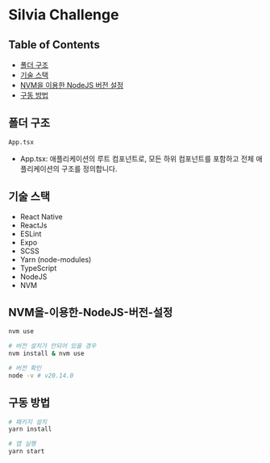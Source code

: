 # Silvia Challenge

## Table of Contents

- [폴더 구조](#폴더-구조)
- [기술 스택](#기술-스택)
- [NVM을 이용한 NodeJS 버전 설정](#NVM을-이용한-NodeJS-버전-설정)
- [구동 방법](#구동-방법)

## 폴더 구조

```bash
App.tsx
```

- App.tsx: 애플리케이션의 루트 컴포넌트로, 모든 하위 컴포넌트를 포함하고 전체 애플리케이션의 구조를 정의합니다.

## 기술 스택

- React Native
- ReactJs
- ESLint
- Expo
- SCSS
- Yarn (node-modules)
- TypeScript
- NodeJS
- NVM

## NVM을-이용한-NodeJS-버전-설정

```bash
nvm use

# 버전 설치가 안되어 있을 경우
nvm install & nvm use

# 버전 확인
node -v # v20.14.0
```

## 구동 방법

```bash
# 패키지 설치
yarn install

# 앱 실행
yarn start
```
